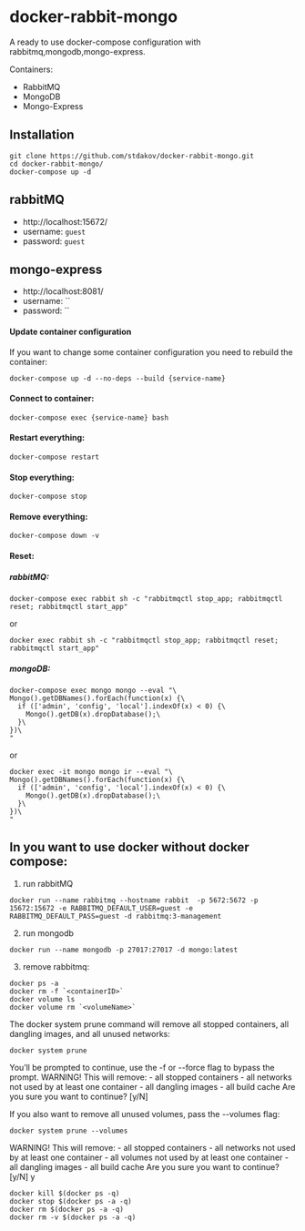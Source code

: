 # docker-rabbit-mongo

A ready to use docker-compose configuration with rabbitmq,mongodb,mongo-express.

Containers:

- RabbitMQ
- MongoDB
- Mongo-Express

## Installation

```shell
git clone https://github.com/stdakov/docker-rabbit-mongo.git
cd docker-rabbit-mongo/
docker-compose up -d
```

## rabbitMQ

- http://localhost:15672/
- username: `guest`
- password: `guest`

## mongo-express

- http://localhost:8081/
- username: ``
- password: ``

#### Update container configuration

If you want to change some container configuration you need to rebuild the container:

```shell
docker-compose up -d --no-deps --build {service-name}
```

#### Connect to container:

```shell
docker-compose exec {service-name} bash
```

#### Restart everything:

```shell
docker-compose restart
```

#### Stop everything:

```shell
docker-compose stop
```

#### Remove everything:

```shell
docker-compose down -v
```

#### Reset:

##### rabbitMQ:
```shell
docker-compose exec rabbit sh -c "rabbitmqctl stop_app; rabbitmqctl reset; rabbitmqctl start_app"
```
or
```shell
docker exec rabbit sh -c "rabbitmqctl stop_app; rabbitmqctl reset; rabbitmqctl start_app"
```

##### mongoDB:
```shell
docker-compose exec mongo mongo --eval "\
Mongo().getDBNames().forEach(function(x) {\
  if (['admin', 'config', 'local'].indexOf(x) < 0) {\
    Mongo().getDB(x).dropDatabase();\
  }\
})\
"
```
or
```shell
docker exec -it mongo mongo ir --eval "\
Mongo().getDBNames().forEach(function(x) {\
  if (['admin', 'config', 'local'].indexOf(x) < 0) {\
    Mongo().getDB(x).dropDatabase();\
  }\
})\
"
```

## In you want to use docker without docker compose:

1. run rabbitMQ 
```shell
docker run --name rabbitmq --hostname rabbit  -p 5672:5672 -p 15672:15672 -e RABBITMQ_DEFAULT_USER=guest -e RABBITMQ_DEFAULT_PASS=guest -d rabbitmq:3-management
```
2. run mongodb
```shell
docker run --name mongodb -p 27017:27017 -d mongo:latest
```
3. remove rabbitmq:
```shell
docker ps -a
docker rm -f `<containerID>`
docker volume ls
docker volume rm `<volumeName>`
```
The docker system prune command will remove all stopped containers, all dangling images, and all unused networks:
```shell
docker system prune
```
You’ll be prompted to continue, use the -f or --force flag to bypass the prompt.
WARNING! This will remove:
        - all stopped containers
        - all networks not used by at least one container
        - all dangling images
        - all build cache
Are you sure you want to continue? [y/N]

If you also want to remove all unused volumes, pass the --volumes flag:

```shell
docker system prune --volumes
```
WARNING! This will remove:
        - all stopped containers
        - all networks not used by at least one container
        - all volumes not used by at least one container
        - all dangling images
        - all build cache
Are you sure you want to continue? [y/N] y
```shell
docker kill $(docker ps -q)
docker stop $(docker ps -a -q)
docker rm $(docker ps -a -q)
docker rm -v $(docker ps -a -q)
```
